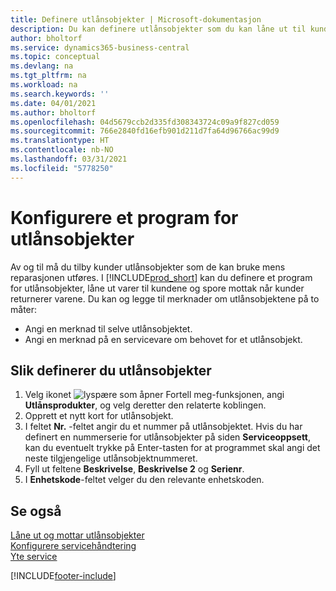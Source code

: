 ```yaml
---
title: Definere utlånsobjekter | Microsoft-dokumentasjon
description: Du kan definere utlånsobjekter som du kan låne ut til kunder for å erstatte servicevarer mens de får service.
author: bholtorf
ms.service: dynamics365-business-central
ms.topic: conceptual
ms.devlang: na
ms.tgt_pltfrm: na
ms.workload: na
ms.search.keywords: ''
ms.date: 04/01/2021
ms.author: bholtorf
ms.openlocfilehash: 04d5679ccb2d335fd308343724c09a9f827cd059
ms.sourcegitcommit: 766e2840fd16efb901d211d7fa64d96766ac99d9
ms.translationtype: HT
ms.contentlocale: nb-NO
ms.lasthandoff: 03/31/2021
ms.locfileid: "5778250"
---
```

# <a name="set-up-a-loaner-program"></a>Konfigurere et program for utlånsobjekter
Av og til må du tilby kunder utlånsobjekter som de kan bruke mens reparasjonen utføres. I [!INCLUDE[prod_short](includes/prod_short.md)] kan du definere et program for utlånsobjekter, låne ut varer til kundene og spore mottak når kunder returnerer varene. Du kan og legge til merknader om utlånsobjektene på to måter:  
  
* Angi en merknad til selve utlånsobjektet.  
* Angi en merknad på en servicevare om behovet for et utlånsobjekt.  

## <a name="to-set-up-a-loaner"></a>Slik definerer du utlånsobjekter  
1. Velg ikonet ![lyspære som åpner Fortell meg-funksjonen](media/ui-search/search_small.png "Fortell hva du vil gjøre"), angi **Utlånsprodukter**, og velg deretter den relaterte koblingen.  
2. Opprett et nytt kort for utlånsobjekt. 
3. I feltet **Nr.** -feltet angir du et nummer på utlånsobjektet. Hvis du har definert en nummerserie for utlånsobjekter på siden **Serviceoppsett**, kan du eventuelt trykke på Enter-tasten for at programmet skal angi det neste tilgjengelige utlånsobjektnummeret.  
4. Fyll ut feltene **Beskrivelse**, **Beskrivelse 2** og **Serienr**.  
5. I **Enhetskode**-feltet velger du den relevante enhetskoden.  
  
## <a name="see-also"></a>Se også
[Låne ut og mottar utlånsobjekter](service-how-to-lend-receive-loaners.md)  
[Konfigurere servicehåndtering](service-setup-service.md)  
[Yte service](service-deliver-service.md)  



[!INCLUDE[footer-include](includes/footer-banner.md)]
